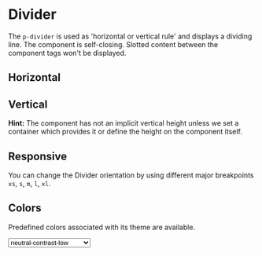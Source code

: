 # Divider

The `p-divider` is used as 'horizontal or vertical rule' and displays a dividing line. The component is self-closing.
Slotted content between the component tags won't be displayed.

<TableOfContents></TableOfContents>

## Horizontal

<Playground :markup="horizontal" :config="config"></Playground>

## Vertical

**Hint:** The component has not an implicit vertical height unless we set a container which provides it or define the
height on the component itself.

<Playground :markup="vertical" :config="config"></Playground>

## Responsive

You can change the Divider orientation by using different major breakpoints `xs`, `s`, `m`, `l`, `xl`.

<Playground :markup="responsive" :config="config"></Playground>

## Colors

Predefined colors associated with its theme are available.

<Playground :markup="colors" :config="config">
  <select v-model="color" aria-label="Select color">
    <option disabled>Select color</option>
    <option>neutral-contrast-low</option>
    <option>neutral-contrast-medium</option>
    <option>neutral-contrast-high</option>
  </select>
</Playground>

<script lang="ts">
import Vue from 'vue';
import Component from 'vue-class-component';

@Component
export default class Code extends Vue {
  config = { themeable: true };    
  color = 'neutral-contrast-low';
  
  horizontal = `<p-divider></p-divider>`;

  vertical = 
`<div class="divider-vertical-container-example">
  <p-divider orientation="vertical"></p-divider>
</div>`;

  responsive =
`<div class="divider-vertical-responsive-container-example">
  <p-divider orientation="{base: 'horizontal', l: 'vertical'}"></p-divider>
</div>`;

  get colors(){
    return `<p-divider color="${this.color}"></p-divider>`;
  }
}
</script>

<style scoped lang="scss">
  @import '~@porsche-design-system/utilities/scss';

  :deep(.divider-vertical-container-example) {
    display: flex;
    height: 100px;
  }
  @include p-media-query("l") {
    :deep(.divider-vertical-responsive-container-example) {
      display: flex;
      height: 100px;
    }
  }
</style>

